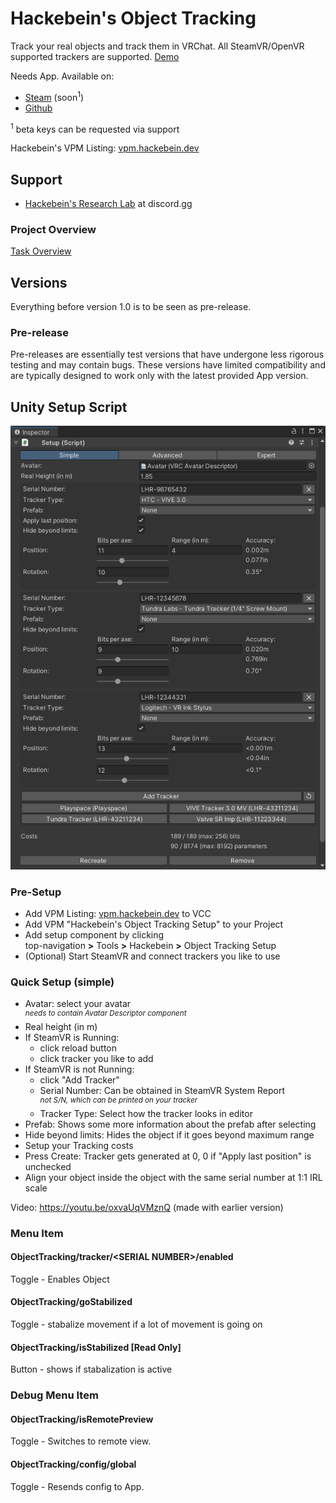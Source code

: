 # Hackebein's Object Tracking
Track your real objects and track them in VRChat. All SteamVR/OpenVR supported trackers are supported. [Demo](https://x.com/Hackebein/status/1817729114142343460)

Needs App. Available on:
* [Steam](https://store.steampowered.com/app/3140770) (soon<sup>1</sup>)
* [Github](https://github.com/Hackebein/Object-Tracking-App/releases)

<sup>1</sup> beta keys can be requested via support

Hackebein's VPM Listing: [vpm.hackebein.dev](https://vpm.hackebein.dev)

## Support
* [Hackebein's Research Lab](https://discord.gg/AqCwGqqQmW) at discord.gg

### Project Overview
[Task Overview](https://github.com/users/Hackebein/projects/4)

## Versions
Everything before version 1.0 is to be seen as pre-release.

### Pre-release
Pre-releases are essentially test versions that have undergone less rigorous testing and may contain bugs. These versions have limited compatibility and are typically designed to work only with the latest provided App version.

## Unity Setup Script
![Unity Setup Script](Docs/setup_script.png)

### Pre-Setup
* Add VPM Listing: [vpm.hackebein.dev](https://vpm.hackebein.dev) to VCC
* Add VPM "Hackebein's Object Tracking Setup" to your Project
* Add setup component by clicking<br>
  top-navigation **>** Tools **>** Hackebein **>** Object Tracking Setup
* (Optional) Start SteamVR and connect trackers you like to use

### Quick Setup (simple)
* Avatar: select your avatar<br>
  <sup>_needs to contain Avatar Descriptor component_</sup>
* Real height (in m)
* If SteamVR is Running:
  * click reload button
  * click tracker you like to add
* If SteamVR is not Running:
  * click "Add Tracker"
  * Serial Number: Can be obtained in SteamVR System Report<br>
    <sup>_not S/N, which can be printed on your tracker_</sup>
  * Tracker Type: Select how the tracker looks in editor
* Prefab: Shows some more information about the prefab after selecting
* Hide beyond limits: Hides the object if it goes beyond maximum range
* Setup your Tracking costs
* Press Create: Tracker gets generated at 0, 0 if "Apply last position" is unchecked
* Align your object inside the object with the same serial number at 1:1 IRL scale

Video: https://youtu.be/oxvaUqVMznQ (made with earlier version)

### Menu Item
#### ObjectTracking/tracker/\<SERIAL NUMBER\>/enabled
Toggle - Enables Object

#### ObjectTracking/goStabilized
Toggle - stabalize movement if a lot of movement is going on

#### ObjectTracking/isStabilized [Read Only]
Button - shows if stabalization is active

### Debug Menu Item
#### ObjectTracking/isRemotePreview
Toggle - Switches to remote view.

#### ObjectTracking/config/global
Toggle - Resends config to App.
